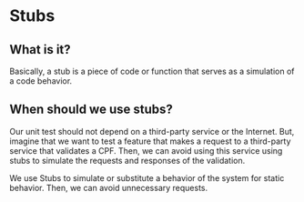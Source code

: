 # Stubs

## What is it? 
Basically, a stub is a piece of code or function that serves as a simulation of a code behavior.   

## When should we use stubs?
Our unit test should not depend on a third-party service or the Internet. But, imagine that we want to test a feature that makes a request to a third-party service that validates a CPF. Then, we can avoid using this service using stubs to simulate the requests and responses of the validation.

We use Stubs to simulate or substitute a behavior of the system for static behavior. Then, we can avoid unnecessary requests. 
